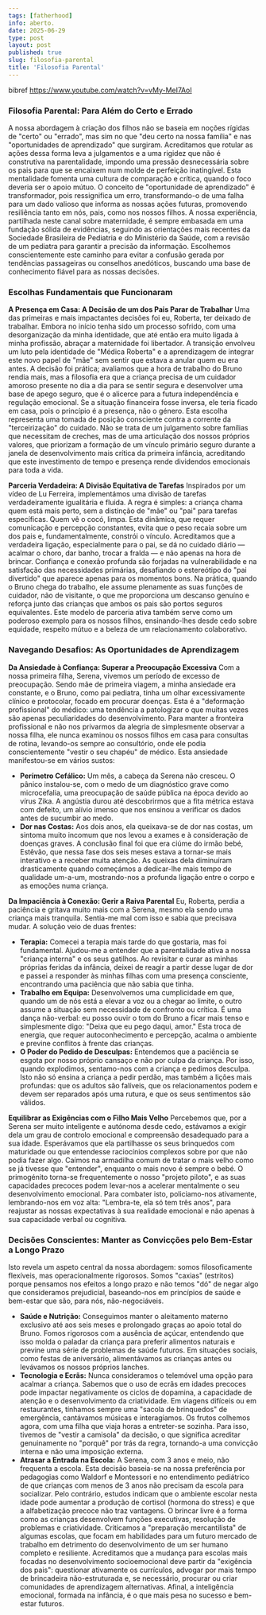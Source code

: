 ```yaml
---
tags: [fatherhood]
info: aberto.
date: 2025-06-29
type: post
layout: post
published: true
slug: filosofia-parental
title: 'Filosofia Parental'
---
```

bibref https://www.youtube.com/watch?v=vMy-MeI7AoI

### **Filosofia Parental: Para Além do Certo e Errado**

A nossa abordagem à criação dos filhos não se baseia em noções rígidas de "certo" ou "errado", mas sim no que "deu certo na nossa família" e nas "oportunidades de aprendizado" que surgiram. Acreditamos que rotular as ações dessa forma leva a julgamentos e a uma rigidez que não é construtiva na parentalidade, impondo uma pressão desnecessária sobre os pais para que se encaixem num molde de perfeição inatingível. Esta mentalidade fomenta uma cultura de comparação e crítica, quando o foco deveria ser o apoio mútuo. O conceito de "oportunidade de aprendizado" é transformador, pois ressignifica um erro, transformando-o de uma falha para um dado valioso que informa as nossas ações futuras, promovendo resiliência tanto em nós, pais, como nos nossos filhos. A nossa experiência, partilhada neste canal sobre maternidade, é sempre embasada em uma fundação sólida de evidências, seguindo as orientações mais recentes da Sociedade Brasileira de Pediatria e do Ministério da Saúde, com a revisão de um pediatra para garantir a precisão da informação. Escolhemos conscientemente este caminho para evitar a confusão gerada por tendências passageiras ou conselhos anedóticos, buscando uma base de conhecimento fiável para as nossas decisões.

### **Escolhas Fundamentais que Funcionaram**

**A Presença em Casa: A Decisão de um dos Pais Parar de Trabalhar**
Uma das primeiras e mais impactantes decisões foi eu, Roberta, ter deixado de trabalhar. Embora no início tenha sido um processo sofrido, com uma desorganização da minha identidade, que até então era muito ligada à minha profissão, abraçar a maternidade foi libertador. A transição envolveu um luto pela identidade de "Médica Roberta" e a aprendizagem de integrar este novo papel de "mãe" sem sentir que estava a anular quem eu era antes. A decisão foi prática; avaliamos que a hora de trabalho do Bruno rendia mais, mas a filosofia era que a criança precisa de um cuidador amoroso presente no dia a dia para se sentir segura e desenvolver uma base de apego seguro, que é o alicerce para a futura independência e regulação emocional. Se a situação financeira fosse inversa, ele teria ficado em casa, pois o princípio é a presença, não o género. Esta escolha representa uma tomada de posição consciente contra a corrente da "terceirização" do cuidado. Não se trata de um julgamento sobre famílias que necessitam de creches, mas de uma articulação dos nossos próprios valores, que priorizam a formação de um vínculo primário seguro durante a janela de desenvolvimento mais crítica da primeira infância, acreditando que este investimento de tempo e presença rende dividendos emocionais para toda a vida.

**Parceria Verdadeira: A Divisão Equitativa de Tarefas**
Inspirados por um vídeo de Lu Ferreira, implementámos uma divisão de tarefas verdadeiramente igualitária e fluida. A regra é simples: a criança chama quem está mais perto, sem a distinção de "mãe" ou "pai" para tarefas específicas. Quem vê o cocó, limpa. Esta dinâmica, que requer comunicação e percepção constantes, evita que o peso recaia sobre um dos pais e, fundamentalmente, constrói o vínculo. Acreditamos que a verdadeira ligação, especialmente para o pai, se dá no cuidado diário — acalmar o choro, dar banho, trocar a fralda — e não apenas na hora de brincar. Confiança e conexão profunda são forjadas na vulnerabilidade e na satisfação das necessidades primárias, desafiando o estereótipo do "pai divertido" que aparece apenas para os momentos bons. Na prática, quando o Bruno chega do trabalho, ele assume plenamente as suas funções de cuidador, não de visitante, o que me proporciona um descanso genuíno e reforça junto das crianças que ambos os pais são portos seguros equivalentes. Este modelo de parceria ativa também serve como um poderoso exemplo para os nossos filhos, ensinando-lhes desde cedo sobre equidade, respeito mútuo e a beleza de um relacionamento colaborativo.

### **Navegando Desafios: As Oportunidades de Aprendizagem**

**Da Ansiedade à Confiança: Superar a Preocupação Excessiva**
Com a nossa primeira filha, Serena, vivemos um período de excesso de preocupação. Sendo mãe de primeira viagem, a minha ansiedade era constante, e o Bruno, como pai pediatra, tinha um olhar excessivamente clínico e protocolar, focado em procurar doenças. Esta é a "deformação profissional" do médico: uma tendência a patologizar o que muitas vezes são apenas peculiaridades do desenvolvimento. Para manter a fronteira profissional e não nos privarmos da alegria de simplesmente observar a nossa filha, ele nunca examinou os nossos filhos em casa para consultas de rotina, levando-os sempre ao consultório, onde ele podia conscientemente "vestir o seu chapéu" de médico. Esta ansiedade manifestou-se em vários sustos:

*   **Perímetro Cefálico:** Um mês, a cabeça da Serena não cresceu. O pânico instalou-se, com o medo de um diagnóstico grave como microcefalia, uma preocupação de saúde pública na época devido ao vírus Zika. A angústia durou até descobrirmos que a fita métrica estava com defeito, um alívio imenso que nos ensinou a verificar os dados antes de sucumbir ao medo.
*   **Dor nas Costas:** Aos dois anos, ela queixava-se de dor nas costas, um sintoma muito incomum que nos levou a exames e à consideração de doenças graves. A conclusão final foi que era ciúme do irmão bebé, Estêvão, que nessa fase dos seis meses estava a tornar-se mais interativo e a receber muita atenção. As queixas dela diminuíram drasticamente quando começámos a dedicar-lhe mais tempo de qualidade um-a-um, mostrando-nos a profunda ligação entre o corpo e as emoções numa criança.

**Da Impaciência à Conexão: Gerir a Raiva Parental**
Eu, Roberta, perdia a paciência e gritava muito mais com a Serena, mesmo ela sendo uma criança mais tranquila. Sentia-me mal com isso e sabia que precisava mudar. A solução veio de duas frentes:

*   **Terapia:** Comecei a terapia mais tarde do que gostaria, mas foi fundamental. Ajudou-me a entender que a parentalidade ativa a nossa "criança interna" e os seus gatilhos. Ao revisitar e curar as minhas próprias feridas da infância, deixei de reagir a partir desse lugar de dor e passei a responder às minhas filhas com uma presença consciente, encontrando uma paciência que não sabia que tinha.
*   **Trabalho em Equipa:** Desenvolvemos uma cumplicidade em que, quando um de nós está a elevar a voz ou a chegar ao limite, o outro assume a situação sem necessidade de confronto ou crítica. É uma dança não-verbal: eu posso ouvir o tom do Bruno a ficar mais tenso e simplesmente digo: "Deixa que eu pego daqui, amor." Esta troca de energia, que requer autoconhecimento e percepção, acalma o ambiente e previne conflitos à frente das crianças.
*   **O Poder do Pedido de Desculpas:** Entendemos que a paciência se esgota por nosso próprio cansaço e não por culpa da criança. Por isso, quando explodimos, sentamo-nos com a criança e pedimos desculpa. Isto não só ensina a criança a pedir perdão, mas também a lições mais profundas: que os adultos são falíveis, que os relacionamentos podem e devem ser reparados após uma rutura, e que os seus sentimentos são válidos.

**Equilibrar as Exigências com o Filho Mais Velho**
Percebemos que, por a Serena ser muito inteligente e autónoma desde cedo, estávamos a exigir dela um grau de controlo emocional e compreensão desadequado para a sua idade. Esperávamos que ela partilhasse os seus brinquedos com maturidade ou que entendesse raciocínios complexos sobre por que não podia fazer algo. Caímos na armadilha comum de tratar o mais velho como se já tivesse que "entender", enquanto o mais novo é sempre o bebé. O primogénito torna-se frequentemente o nosso "projeto piloto", e as suas capacidades precoces podem levar-nos a acelerar mentalmente o seu desenvolvimento emocional. Para combater isto, policiamo-nos ativamente, lembrando-nos em voz alta: "Lembra-te, ela só tem três anos", para reajustar as nossas expectativas à sua realidade emocional e não apenas à sua capacidade verbal ou cognitiva.

### **Decisões Conscientes: Manter as Convicções pelo Bem-Estar a Longo Prazo**

Isto revela um aspeto central da nossa abordagem: somos filosoficamente flexíveis, mas operacionalmente rigorosos. Somos "caxias" (estritos) porque pensamos nos efeitos a longo prazo e não temos "dó" de negar algo que consideramos prejudicial, baseando-nos em princípios de saúde e bem-estar que são, para nós, não-negociáveis.

*   **Saúde e Nutrição:** Conseguimos manter o aleitamento materno exclusivo até aos seis meses e prolongado graças ao apoio total do Bruno. Fomos rigorosos com a ausência de açúcar, entendendo que isso molda o paladar da criança para preferir alimentos naturais e previne uma série de problemas de saúde futuros. Em situações sociais, como festas de aniversário, alimentávamos as crianças antes ou levávamos os nossos próprios lanches.
*   **Tecnologia e Ecrãs:** Nunca consideramos o telemóvel uma opção para acalmar a criança. Sabemos que o uso de ecrãs em idades precoces pode impactar negativamente os ciclos de dopamina, a capacidade de atenção e o desenvolvimento da criatividade. Em viagens difíceis ou em restaurantes, tínhamos sempre uma "sacola de brinquedos" de emergência, cantávamos músicas e interagíamos. Os frutos colhemos agora, com uma filha que viaja horas a entreter-se sozinha. Para isso, tivemos de "vestir a camisola" da decisão, o que significa acreditar genuinamente no "porquê" por trás da regra, tornando-a uma convicção interna e não uma imposição externa.
*   **Atrasar a Entrada na Escola:** A Serena, com 3 anos e meio, não frequenta a escola. Esta decisão baseia-se na nossa preferência por pedagogias como Waldorf e Montessori e no entendimento pediátrico de que crianças com menos de 3 anos não precisam da escola para socializar. Pelo contrário, estudos indicam que o ambiente escolar nesta idade pode aumentar a produção de cortisol (hormona do stress) e que a alfabetização precoce não traz vantagens. O brincar livre é a forma como as crianças desenvolvem funções executivas, resolução de problemas e criatividade. Criticamos a "preparação mercantilista" de algumas escolas, que focam em habilidades para um futuro mercado de trabalho em detrimento do desenvolvimento de um ser humano completo e resiliente. Acreditamos que a mudança para escolas mais focadas no desenvolvimento socioemocional deve partir da "exigência dos pais": questionar ativamente os currículos, advogar por mais tempo de brincadeira não-estruturada e, se necessário, procurar ou criar comunidades de aprendizagem alternativas. Afinal, a inteligência emocional, formada na infância, é o que mais pesa no sucesso e bem-estar futuros.